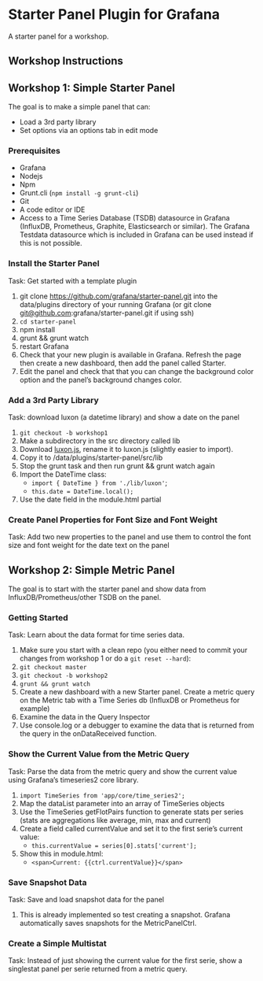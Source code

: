 # Starter Panel Plugin for Grafana

A starter panel for a workshop.


## Workshop Instructions

## Workshop 1: Simple Starter Panel

The goal is to make a simple panel that can:

- Load a 3rd party library
- Set options via an options tab in edit mode

### Prerequisites

- Grafana
- Nodejs
- Npm
- Grunt.cli (`npm install -g grunt-cli`)
- Git
- A code editor or IDE
- Access to a Time Series Database (TSDB) datasource in Grafana (InfluxDB, Prometheus, Graphite, Elasticsearch or similar). The Grafana Testdata datasource which is included in Grafana can be used instead if this is not possible.

### Install the Starter Panel

Task: Get started with a template plugin

1. git clone https://github.com/grafana/starter-panel.git into the data/plugins directory of your running Grafana
(or git clone git@github.com:grafana/starter-panel.git if using ssh)
2. `cd starter-panel`
3. npm install
4. grunt && grunt watch
5. restart Grafana
6. Check that your new plugin is available in Grafana. Refresh the page then create a new dashboard, then add the panel called Starter.
7. Edit the panel and check that that you can change the background color option and the panel’s background changes color.

### Add a 3rd Party Library

Task: download luxon (a datetime library) and show a date on the panel

1. `git checkout -b workshop1`
2. Make a subdirectory in the src directory called lib
3. Download [luxon.js](https://moment.github.io/luxon/es6/luxon.min.js), rename it to luxon.js (slightly easier to import).
4. Copy it to <your grafana directory>/data/plugins/starter-panel/src/lib
5. Stop the grunt task and then run grunt && grunt watch again
6. Import the DateTime class:
    - `import { DateTime } from './lib/luxon'`;
    - `this.date = DateTime.local();`
7. Use the date field in the module.html partial

### Create Panel Properties for Font Size and Font Weight

Task: Add two new properties to the panel and use them to control the font size and font weight for the date text on the panel

## Workshop 2: Simple Metric Panel

The goal is to start with the starter panel and show data from InfluxDB/Prometheus/other TSDB on the panel.

### Getting Started

Task: Learn about the data format for time series data.

1. Make sure you start with a clean repo (you either need to commit your changes from workshop 1 or do a `git reset --hard`):
2. `git checkout master`
3. `git checkout -b workshop2`
4. `grunt && grunt watch`
5. Create a new dashboard with a new Starter panel. Create a metric query on the Metric tab with a Time Series db (InfluxDB or Prometheus for example)
6. Examine the data in the Query Inspector
7. Use console.log or a debugger to examine the data that is returned from the query in the onDataReceived function.

### Show the Current Value from the Metric Query

Task: Parse the data from the metric query and show the current value using Grafana’s timeseries2 core library.

1. `import TimeSeries from 'app/core/time_series2';`
2. Map the dataList parameter into an array of TimeSeries objects
3. Use the TimeSeries getFlotPairs function to generate stats per series (stats are aggregations like average, min, max and current)
4. Create a field called currentValue and set it to the first serie’s current value:
    - `this.currentValue = series[0].stats['current'];`
5. Show this in module.html:
    - `<span>Current: {{ctrl.currentValue}}</span>`

### Save Snapshot Data

Task: Save and load snapshot data for the panel

1. This is already implemented so test creating a snapshot. Grafana automatically saves snapshots for the MetricPanelCtrl.

### Create a Simple Multistat

Task: Instead of just showing the current value for the first serie, show a singlestat panel per serie returned from a metric query.
